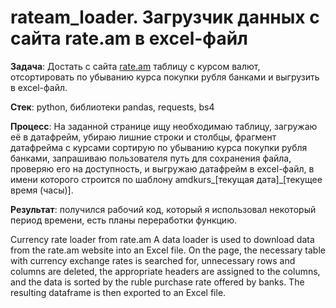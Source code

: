 # rateam_loader. Загрузчик данных с сайта rate.am в excel-файл

**Задача**: Достать с сайта [rate.am](https://rate.am/ru/armenian-dram-exchange-rates/banks/non-cash) таблицу с курсом валют, отсортировать по убыванию курса покупки рубля банками и выгрузить в excel-файл. 

**Стек**: python, библиотеки pandas, requests, bs4  

**Процесс**: На заданной странице ищу необходимаю таблицу, загружаю её в датафрейм, убираю лишние строки и столбцы, фрагмент датафрейма с курсами сортирую по убыванию курса покупки рубля банками, запрашиваю пользователя путь для сохранения файла, проверяю его на доступность, и выгружаю датафрейм в excel-файл, в имени которого строится по шаблону amdkurs_[текущая дата]_[текущее время (часы)].  


**Результат**: получился рабочий код, который я использовал некоторый период времени, есть планы переработки функцию.

Сurrency rate loader from rate.am
A data loader is used to download data from the rate.am website into an Excel file. On the page, the necessary table with currency exchange rates is searched for, unnecessary rows and columns are deleted, the appropriate headers are assigned to the columns, and the data is sorted by the ruble purchase rate offered by banks. The resulting dataframe is then exported to an Excel file.
